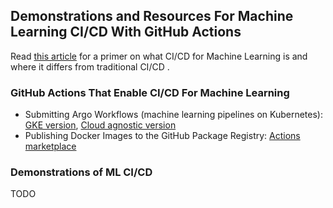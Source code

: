 ## Demonstrations and Resources For Machine Learning CI/CD With GitHub Actions

Read [this article](https://blog.paperspace.com/ci-cd-for-machine-learning-ai/) for a primer on what CI/CD for Machine Learning is and where it differs from traditional CI/CD .

### GitHub Actions That Enable CI/CD For Machine Learning

- Submitting Argo Workflows (machine learning pipelines on Kubernetes): [GKE version](https://github.com/marketplace/actions/submit-argo-workflows-to-gke), [Cloud agnostic version](https://github.com/marketplace/actions/submit-argo-workflows-from-github)
- Publishing Docker Images to the GitHub Package Registry: [Actions marketplace](https://github.com/marketplace/actions/publish-docker-images-to-gpr)


### Demonstrations of ML CI/CD

TODO
